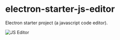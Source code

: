 # electron-starter-js-editor
Electron starter project (a javascript code editor).


![JS Editor](http://mantares.bplaced.net/aux/git/jseditor.jpg)
